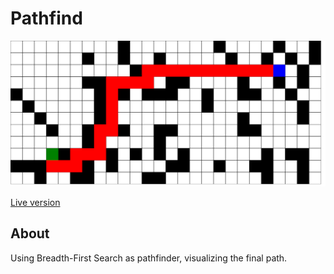 # Pathfind

![screenshot](screenshot.png)

[Live version](https://victorribeiro.com/pathfind)

## About

Using Breadth-First Search as pathfinder, visualizing the final path.
